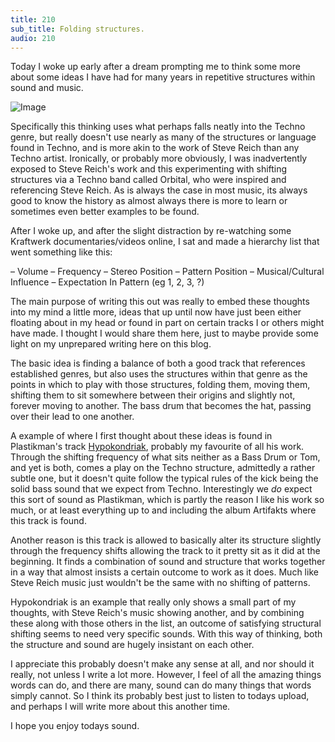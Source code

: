 ```yaml
---
title: 210
sub_title: Folding structures.
audio: 210
---
```

Today I woke up early after a dream prompting me to think some more about some ideas I have had for many years in repetitive structures within sound and music.

![Image](/assets/img/Snd-210.png)

Specifically this thinking uses what perhaps falls neatly into the Techno genre, but really doesn't use nearly as many of the structures or language found in Techno, and is more akin to the work of Steve Reich than any Techno artist. Ironically, or probably more obviously, I was inadvertently exposed to Steve Reich's work and this experimenting with shifting structures via a Techno band called Orbital, who were inspired and referencing Steve Reich. As is always the case in most music, its always good to know the history as almost always there is more to learn or sometimes even better examples to be found.

After I woke up, and after the slight distraction by re-watching some Kraftwerk documentaries/videos online, I sat and made a hierarchy list that went something like this:

– Volume
– Frequency
– Stereo Position
– Pattern Position
– Musical/Cultural Influence
– Expectation In Pattern (eg 1, 2, 3, ?)

The main purpose of writing this out was really to embed these thoughts into my mind a little more, ideas that up until now have just been either floating about in my head or found in part on certain tracks I or others might have made. I thought I would share them here, just to maybe provide some light on my unprepared writing here on this blog.

The basic idea is finding a balance of both a good track that references established genres, but also uses the structures within that genre as the points in which to play with those structures, folding them, moving them, shifting them to sit somewhere between their origins and slightly not, forever moving to another. The bass drum that becomes the hat, passing over their lead to one another.

A example of where I first thought about these ideas is found in Plastikman's track <a href="http://www.youtube.com/watch?v=jOrTm3QWtn8" title="Hypokondriak" target="_blank">Hypokondriak</a>, probably my favourite of all his work. Through the shifting frequency of what sits neither as a Bass Drum or Tom, and yet is both, comes a play on the Techno structure, admittedly a rather subtle one, but it doesn't quite follow the typical rules of the kick being the solid bass sound that we expect from Techno. Interestingly we <i>do</i> expect this sort of sound as Plastikman, which is partly the reason I like his work so much, or at least everything up to and including the album Artifakts where this track is found.

Another reason is this track is allowed to basically alter its structure slightly through the frequency shifts allowing the track to it pretty sit as it did at the beginning. It finds a combination of sound and structure that works together in a way that almost insists a certain outcome to work as it does. Much like Steve Reich music just wouldn't be the same with no shifting of patterns.

Hypokondriak is an example that really only shows a small part of my thoughts, with Steve Reich's music showing another, and by combining these along with those others in the list, an outcome of satisfying structural shifting seems to need very specific sounds. With this way of thinking, both the structure and sound are hugely insistant on each other.

I appreciate this probably doesn't make any sense at all, and nor should it really, not unless I write a lot more. However, I feel of all the amazing things words can do, and there are many, sound can do many things that words simply cannot. So I think its probably best just to listen to todays upload, and perhaps I will write more about this another time.

I hope you enjoy todays sound.
